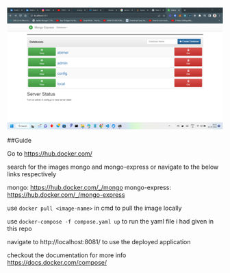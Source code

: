 ![image info](home.png)

##Guide

Go to https://hub.docker.com/

search for the images mongo and mongo-express or navigate to the below links respectively

mongo: https://hub.docker.com/_/mongo
mongo-express: https://hub.docker.com/_/mongo-express

use 
```docker pull <image-name>```
in cmd to pull the image locally

use 
```docker-compose -f compose.yaml up```
to run the yaml file i had given in this repo

navigate to http://localhost:8081/
to use the deployed application

checkout the documentation for more info
https://docs.docker.com/compose/






